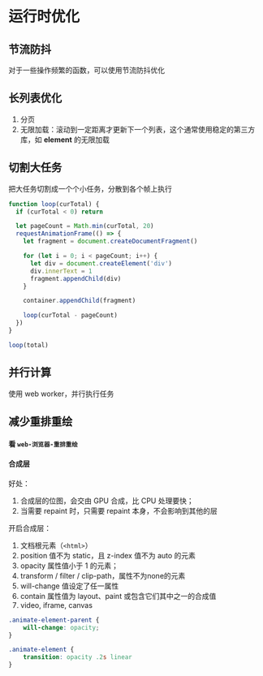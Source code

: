 # 运行时优化

## 节流防抖

对于一些操作频繁的函数，可以使用节流防抖优化

## 长列表优化

1. 分页
2. 无限加载：滚动到一定距离才更新下一个列表，这个通常使用稳定的第三方库，如 **element** 的无限加载

## 切割大任务

把大任务切割成一个个小任务，分散到各个帧上执行

```js
function loop(curTotal) {
  if (curTotal < 0) return

  let pageCount = Math.min(curTotal, 20)
  requestAnimationFrame(() => {
    let fragment = document.createDocumentFragment()

    for (let i = 0; i < pageCount; i++) {
      let div = document.createElement('div')
      div.innerText = 1
      fragment.appendChild(div)
    }

    container.appendChild(fragment)

    loop(curTotal - pageCount)
  })
}

loop(total)
```

## 并行计算

使用 web worker，并行执行任务

## 减少重排重绘

#### 看 `web-浏览器-重排重绘`

#### 合成层

好处：

1. 合成层的位图，会交由 GPU 合成，比 CPU 处理要快；
2. 当需要 repaint 时，只需要 repaint 本身，不会影响到其他的层

开启合成层：

1. 文档根元素（`<html>`）
2. position 值不为 static，且 z-index 值不为 auto 的元素
3. opacity 属性值小于 1 的元素； 
4. transform / filter / clip-path，属性不为none的元素
5. will-change 值设定了任一属性
6. contain 属性值为 layout、paint 或包含它们其中之一的合成值
7. video, iframe, canvas

```css
.animate-element-parent {
    will-change: opacity;
}

.animate-element {
    transition: opacity .2s linear
}
```

